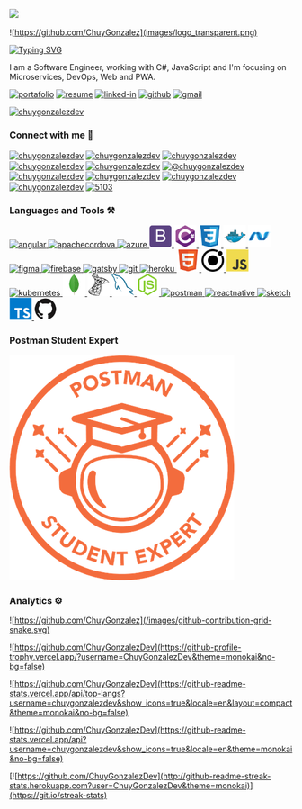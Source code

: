 ![](https://komarev.com/ghpvc/?username=chuygonzalezdev&label=PROFILE+VIEWS&color=red)

![https://github.com/ChuyGonzalez](images/logo_transparent.png)

[![Typing SVG](https://readme-typing-svg.herokuapp.com?color=26DD42&size=25&vCenter=true&lines=Hi+%F0%9F%91%8B%2C+I'm+Chuy+Gonz%C3%A1lez)](https://git.io/typing-svg)

I am a Software Engineer, working with C#, JavaScript and I'm focusing on Microservices, DevOps, Web and PWA.

[![portafolio](https://img.shields.io/badge/Portfolio-5340ff?style=for-the-badge&logo=Google-chrome&logoColor=white)](https://chuygonzalez.dev)
[![resume](https://img.shields.io/badge/Resume-4285F4?style=for-the-badge&logo=read-the-docs&logoColor=white)](https://drive.google.com/file/d/1EEgm-eGCyL0nDy1JUDGhnf_o8sbKYEv0/view?usp=sharing)
[![linked-in](https://img.shields.io/badge/Linked_In-0077B5?style=for-the-badge&logo=LinkedIn&logoColor=white)](https://www.linkedin.com/in/chuygonzalez/)
[![github](https://img.shields.io/badge/GitHub-000000?style=for-the-badge&logo=GitHub&logoColor=white)](https://github.com/chuygonzalezdev)
[![gmail](https://img.shields.io/badge/Gmail-D14836?style=for-the-badge&logo=Gmail&logoColor=white)](mailto:chuygonzalez.dev@gmail.com)

<p align="left"> <a href="https://twitter.com/chuygonzalezdev" target="_blank"><img src="https://img.shields.io/twitter/follow/chuygonzalezdev?logo=twitter&style=for-the-badge" alt="chuygonzalezdev" /></a> </p>

### Connect with me 📇

<p align="left">
<a href="https://codepen.io/chuygonzalezdev" target="_blank"><img align="center" src="https://raw.githubusercontent.com/rahuldkjain/github-profile-readme-generator/master/src/images/icons/Social/codepen.svg" alt="chuygonzalezdev" height="30" width="40" /></a> <a href="https://dev.to/chuygonzalezdev" target="_blank"><img align="center" src="https://cdn.jsdelivr.net/npm/simple-icons@3.0.1/icons/dev-dot-to.svg" alt="chuygonzalezdev" height="30" width="40" /></a> <a href="https://twitter.com/chuygonzalezdev" target="_blank"><img align="center" src="https://raw.githubusercontent.com/rahuldkjain/github-profile-readme-generator/master/src/images/icons/Social/twitter.svg" alt="chuygonzalezdev" height="30" width="40" /></a> <a href="https://codesandbox.com/chuygonzalezdev" target="_blank"><img align="center" src="https://cdn.jsdelivr.net/npm/simple-icons@3.0.1/icons/codesandbox.svg" alt="chuygonzalezdev" height="30" width="40" /></a> <a href="https://instagram.com/chuygonzalezdev" target="_blank"><img align="center" src="https://raw.githubusercontent.com/rahuldkjain/github-profile-readme-generator/master/src/images/icons/Social/instagram.svg" alt="chuygonzalezdev" height="30" width="40" /></a> <a href="https://medium.com/@chuygonzalezdev" target="_blank"><img align="center" src="https://raw.githubusercontent.com/rahuldkjain/github-profile-readme-generator/master/src/images/icons/Social/medium.svg" alt="@chuygonzalezdev" height="30" width="40" /></a> <a href="https://www.youtube.com/c/chuygonzalezdev" target="_blank"><img align="center" src="https://raw.githubusercontent.com/rahuldkjain/github-profile-readme-generator/master/src/images/icons/Social/youtube.svg" alt="chuygonzalezdev" height="30" width="40" /></a> <a href="https://codeforces.com/profile/chuygonzalezdev" target="_blank"><img align="center" src="https://cdn.jsdelivr.net/npm/simple-icons@3.0.1/icons/codeforces.svg" alt="chuygonzalezdev" height="30" width="40" /></a> <a href="https://www.leetcode.com/chuygonzalezdev" target="_blank"><img align="center" src="https://raw.githubusercontent.com/rahuldkjain/github-profile-readme-generator/master/src/images/icons/Social/leet-code.svg" alt="chuygonzalezdev" height="30" width="40" /></a> <a href="https://www.topcoder.com/members/chuygonzalezdev" target="_blank"><img align="center" src="https://cdn.jsdelivr.net/npm/simple-icons@3.0.1/icons/topcoder.svg" alt="chuygonzalezdev" height="30" width="40" /></a> <a href="https://discord.gg/5103" target="_blank"><img align="center" src="https://raw.githubusercontent.com/rahuldkjain/github-profile-readme-generator/master/src/images/icons/Social/discord.svg" alt="5103" height="30" width="40" /></a>
</p>

### Languages and Tools ⚒️

<p align="left"> <a href="https://angular.io" target="_blank"> <img src="https://angular.io/assets/images/logos/angular/angular.svg" alt="angular" width="40" height="40"/> </a> <a href="https://cordova.apache.org/" target="_blank"> <img src="https://www.vectorlogo.zone/logos/apache_cordova/apache_cordova-icon.svg" alt="apachecordova" width="40" height="40"/> </a> <a href="https://azure.microsoft.com/en-in/" target="_blank"> <img src="https://www.vectorlogo.zone/logos/microsoft_azure/microsoft_azure-icon.svg" alt="azure" width="40" height="40"/> </a> <a href="https://getbootstrap.com" target="_blank"> <img src="https://raw.githubusercontent.com/devicons/devicon/master/icons/bootstrap/bootstrap-plain.svg" alt="bootstrap" width="40" height="40"/> </a> <a href="https://www.w3schools.com/cs/" target="_blank"> <img src="https://raw.githubusercontent.com/devicons/devicon/master/icons/csharp/csharp-original.svg" alt="csharp" width="40" height="40"/> </a> <a href="https://www.w3schools.com/css/" target="_blank"> <img src="https://raw.githubusercontent.com/devicons/devicon/master/icons/css3/css3-original.svg" alt="css3" width="40" height="40"/> </a> <a href="https://www.docker.com/" target="_blank"> <img src="https://raw.githubusercontent.com/devicons/devicon/master/icons/docker/docker-original.svg" alt="docker" width="40" height="40"/> </a> <a href="https://dotnet.microsoft.com/" target="_blank"> <img src="https://raw.githubusercontent.com/devicons/devicon/master/icons/dot-net/dot-net-original.svg" alt="dotnet" width="40" height="40"/> </a>  <a href="https://www.figma.com/" target="_blank"> <img src="https://www.vectorlogo.zone/logos/figma/figma-icon.svg" alt="figma" width="40" height="40"/> </a> <a href="https://firebase.google.com/" target="_blank"> <img src="https://www.vectorlogo.zone/logos/firebase/firebase-icon.svg" alt="firebase" width="40" height="40"/> </a> <a href="https://www.gatsbyjs.com/" target="_blank"> <img src="https://www.vectorlogo.zone/logos/gatsbyjs/gatsbyjs-icon.svg" alt="gatsby" width="40" height="40"/> </a> <a href="https://git-scm.com/" target="_blank"> <img src="https://www.vectorlogo.zone/logos/git-scm/git-scm-icon.svg" alt="git" width="40" height="40"/> </a> <a href="https://heroku.com" target="_blank"> <img src="https://www.vectorlogo.zone/logos/heroku/heroku-icon.svg" alt="heroku" width="40" height="40"/> </a> <a href="https://www.w3.org/html/" target="_blank"> <img src="https://raw.githubusercontent.com/devicons/devicon/master/icons/html5/html5-original.svg" alt="html5" width="40" height="40"/> </a> <a href="https://ionicframework.com" target="_blank"> <img src="/images/ionic.svg" alt="ionic" width="40" height="40"/> </a> <a href="https://developer.mozilla.org/en-US/docs/Web/JavaScript" target="_blank"> <img src="https://raw.githubusercontent.com/devicons/devicon/master/icons/javascript/javascript-original.svg" alt="javascript" width="40" height="40"/> </a> <a href="https://kubernetes.io" target="_blank"> <img src="https://www.vectorlogo.zone/logos/kubernetes/kubernetes-icon.svg" alt="kubernetes" width="40" height="40"/> </a> <a href="https://www.mongodb.com/" target="_blank"> <img src="https://raw.githubusercontent.com/devicons/devicon/master/icons/mongodb/mongodb-original.svg" alt="mongodb" width="40" height="40" /> </a> <a href="https://www.microsoft.com/en-us/sql-server" target="_blank"> <img src="/images/microsoftsqlserver.svg" alt="mssql" width="40" height="40"/> </a> <a href="https://www.mysql.com/" target="_blank"> <img src="https://raw.githubusercontent.com/devicons/devicon/master/icons/mysql/mysql-original.svg" alt="mysql" width="40" height="40"/> </a> <a href="https://nodejs.org" target="_blank"> <img src="https://raw.githubusercontent.com/devicons/devicon/master/icons/nodejs/nodejs-original.svg" alt="nodejs" width="40" height="40"/> <a href="https://postman.com" target="_blank"> <img src="https://www.vectorlogo.zone/logos/getpostman/getpostman-icon.svg" alt="postman" width="40" height="40"/> </a> <a href="https://reactnative.dev/" target="_blank"> <img src="https://reactnative.dev/img/header_logo.svg" alt="reactnative" width="40" height="40"/> </a> <a href="https://www.sketch.com/" target="_blank"> <img src="https://www.vectorlogo.zone/logos/sketchapp/sketchapp-icon.svg" alt="sketch" width="40" height="40"/> </a> <a href="https://www.typescriptlang.org/" target="_blank"> <img src="https://raw.githubusercontent.com/devicons/devicon/master/icons/typescript/typescript-original.svg" alt="typescript" width="40" height="40"/> </a> <a href="https://www.github.com/" target="_blank"> <img src="https://raw.githubusercontent.com/devicons/devicon/master/icons/github/github-original.svg" alt="github" width="40" height="40"/> </a> </p>

### Postman Student Expert 

[![](images/Postman%20-%20Postman%20Student%20Expert%20-%202021-06-11.png)](https://api.badgr.io/public/assertions/g8wb5f4vqr61bwis4yh2uq)
### Analytics ⚙️

![https://github.com/ChuyGonzalez](/images/github-contribution-grid-snake.svg)

![https://github.com/ChuyGonzalezDev](https://github-profile-trophy.vercel.app/?username=ChuyGonzalezDev&theme=monokai&no-bg=false)

![https://github.com/ChuyGonzalezDev](https://github-readme-stats.vercel.app/api/top-langs?username=chuygonzalezdev&show_icons=true&locale=en&layout=compact&theme=monokai&no-bg=false)

![https://github.com/ChuyGonzalezDev](https://github-readme-stats.vercel.app/api?username=chuygonzalezdev&show_icons=true&locale=en&theme=monokai&no-bg=false)

[![https://github.com/ChuyGonzalezDev](http://github-readme-streak-stats.herokuapp.com?user=ChuyGonzalezDev&theme=monokai)](https://git.io/streak-stats)

